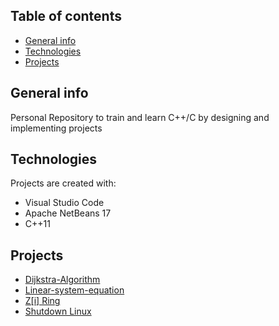 ## Table of contents
* [General info](#general-info)
* [Technologies](#technologies)
* [Projects](#projects)

## General info
Personal Repository to train and learn C++/C by designing and implementing projects
	
## Technologies
Projects are created with:
* Visual Studio Code
* Apache NetBeans 17
* C++11
	
## Projects
* [Dijkstra-Algorithm](Dijkstra-Algorithm)
* [Linear-system-equation](Linear-system-equation)
* [Z[i] Ring](Z[i])
* [Shutdown Linux](Apagar-Linux)
